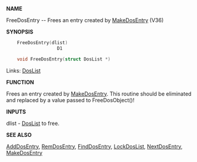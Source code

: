 
**NAME**

FreeDosEntry -- Frees an entry created by [MakeDosEntry](MakeDosEntry) (V36)

**SYNOPSIS**

```c
    FreeDosEntry(dlist)
                   D1

    void FreeDosEntry(struct DosList *)

```
Links: [DosList](_OOWX) 

**FUNCTION**

Frees an entry created by [MakeDosEntry](MakeDosEntry).  This routine should be
eliminated and replaced by a value passed to FreeDosObject()!

**INPUTS**

dlist - [DosList](_OOWX) to free.

**SEE ALSO**

[AddDosEntry](AddDosEntry), [RemDosEntry](RemDosEntry), [FindDosEntry](FindDosEntry), [LockDosList](LockDosList),
[NextDosEntry](NextDosEntry), [MakeDosEntry](MakeDosEntry)
